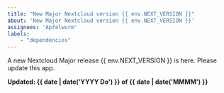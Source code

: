 ```yaml
---
title: "New Major Nextcloud version {{ env.NEXT_VERSION }}"
about: 'New Major Nextcloud version {{ env.NEXT_VERSION }}'
assignees: 'Apfelwurm'
labels:
    - "dependencies"
---
```


A new Nextcloud Major release {{ env.NEXT_VERSION }} is here. Please update this app.

**Updated: {{ date | date('YYYY Do') }} of {{ date | date('MMMM') }}**
